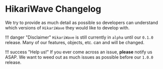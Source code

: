 # HikariWave Changelog
We try to provide as much detail as possible so developers can understand which versions of `HikariWave` they would like to develop with.

!!! danger "Disclaimer"
    `HikariWave` is still currently in `alpha` until our `0.1.0` release. Many of our features, objects, etc. can and will be changed.

!!! success "Help us!"
    If you ever come across an issue, **please** notify us ASAP. We want to weed out as much issues as possible before our `1.0.0` release.